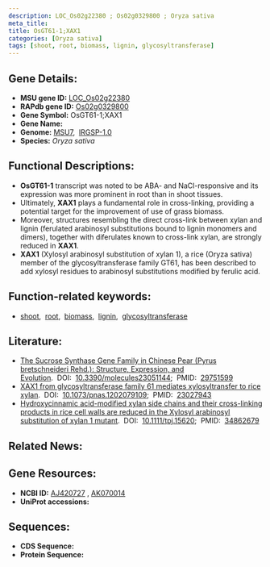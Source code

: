 ```yaml
---
description: LOC_Os02g22380 ; Os02g0329800 ; Oryza sativa
meta_title:
title: OsGT61-1;XAX1
categories: [Oryza sativa]
tags: [shoot, root, biomass, lignin, glycosyltransferase]
---
```


## Gene Details:
- **MSU gene ID:** [LOC_Os02g22380](http://rice.uga.edu/cgi-bin/ORF_infopage.cgi?orf=LOC_Os02g22380)  
- **RAPdb gene ID:** [Os02g0329800](https://rapdb.dna.affrc.go.jp/locus/?name=Os02g0329800)  
- **Gene Symbol:** OsGT61-1;XAX1
- **Gene Name:**
- **Genome:**  [MSU7](http://rice.uga.edu/),&nbsp;&nbsp;[IRGSP-1.0](https://rapdb.dna.affrc.go.jp/download/irgsp1.html)
- **Species:** *Oryza sativa*

## Functional Descriptions:
   - **OsGT61-1** transcript was noted to be ABA- and NaCl-responsive and its expression was more prominent in root than in shoot tissues.
   - Ultimately, **XAX1** plays a fundamental role in cross-linking, providing a potential target for the improvement of use of grass biomass.
   - Moreover, structures resembling the direct cross-link between xylan and lignin (ferulated arabinosyl substitutions bound to lignin monomers and dimers), together with diferulates known to cross-link xylan, are strongly reduced in **XAX1**.
   - **XAX1** (Xylosyl arabinosyl substitution of xylan 1), a rice (Oryza sativa) member of the glycosyltransferase family GT61, has been described to add xylosyl residues to arabinosyl substitutions modified by ferulic acid.

## Function-related keywords:
   - [shoot](/tags/shoot/),&nbsp;&nbsp;[root](/tags/root/),&nbsp;&nbsp;[biomass](/tags/biomass/),&nbsp;&nbsp;[lignin](/tags/lignin/),&nbsp;&nbsp;[glycosyltransferase](/tags/glycosyltransferase/)

## Literature:
   - [The Sucrose Synthase Gene Family in Chinese Pear (Pyrus bretschneideri Rehd.): Structure, Expression, and Evolution](https://www.doi.org/10.3390/molecules23051144).&nbsp;&nbsp;DOI:&nbsp;&nbsp;[10.3390/molecules23051144](https://www.doi.org/10.3390/molecules23051144);&nbsp;&nbsp;PMID:&nbsp;&nbsp;[29751599](https://pubmed.ncbi.nlm.nih.gov/29751599/)
   - [XAX1 from glycosyltransferase family 61 mediates xylosyltransfer to rice xylan](https://www.doi.org/10.1073/pnas.1202079109).&nbsp;&nbsp;DOI:&nbsp;&nbsp;[10.1073/pnas.1202079109](https://www.doi.org/10.1073/pnas.1202079109);&nbsp;&nbsp;PMID:&nbsp;&nbsp;[23027943](https://pubmed.ncbi.nlm.nih.gov/23027943/)
   - [Hydroxycinnamic acid-modified xylan side chains and their cross-linking products in rice cell walls are reduced in the Xylosyl arabinosyl substitution of xylan 1 mutant](https://www.doi.org/10.1111/tpj.15620).&nbsp;&nbsp;DOI:&nbsp;&nbsp;[10.1111/tpj.15620](https://www.doi.org/10.1111/tpj.15620);&nbsp;&nbsp;PMID:&nbsp;&nbsp;[34862679](https://pubmed.ncbi.nlm.nih.gov/34862679/)

## Related News:

## Gene Resources:
- **NCBI ID:**  [AJ420727](http://www.ncbi.nlm.nih.gov/nuccore/AJ420727)&nbsp;,&nbsp;[AK070014](http://www.ncbi.nlm.nih.gov/nuccore/AK070014)
- **UniProt accessions:** [](https://www.uniprot.org/uniprotkb//entry)

## Sequences:
- **CDS Sequence:**
- **Protein Sequence:**
